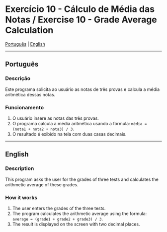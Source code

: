 # Exercício 10 - Cálculo de Média das Notas / Exercise 10 - Grade Average Calculation

[Português](#português) | [English](#english)

---

<a id="português"></a>
## Português

### Descrição
Este programa solicita ao usuário as notas de três provas e calcula a média aritmética dessas notas.

### Funcionamento
1. O usuário insere as notas das três provas.
2. O programa calcula a média aritmética usando a fórmula: `média = (nota1 + nota2 + nota3) / 3`.
3. O resultado é exibido na tela com duas casas decimais.

---

<a id="english"></a>
## English

### Description
This program asks the user for the grades of three tests and calculates the arithmetic average of these grades.

### How it works
1. The user enters the grades of the three tests.
2. The program calculates the arithmetic average using the formula: `average = (grade1 + grade2 + grade3) / 3`.
3. The result is displayed on the screen with two decimal places.